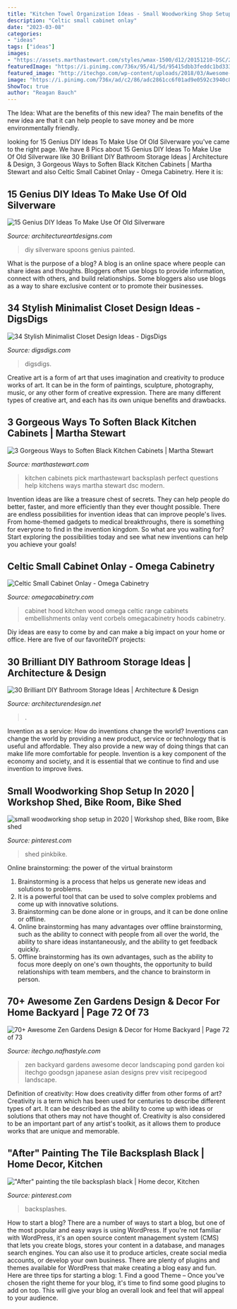 ```yaml
---
title: "Kitchen Towel Organization Ideas - Small Woodworking Shop Setup In 2020"
description: "Celtic small cabinet onlay"
date: "2023-03-08"
categories:
- "ideas"
tags: ["ideas"]
images:
- "https://assets.marthastewart.com/styles/wmax-1500/d12/20151210-DSC/20151210-DSC_0090.jpg?itok=HDOe38Mj"
featuredImage: "https://i.pinimg.com/736x/95/41/5d/95415dbb3feddc1bd333a4ca75e7d984.jpg"
featured_image: "http://itechgo.com/wp-content/uploads/2018/03/Awesome-Zen-Gardens-Design-Decor-for-Home-Backyard-75.jpg"
image: "https://i.pinimg.com/736x/ad/c2/86/adc2861cc6f01ad9e0592c3940c808a7--tile.jpg"
ShowToc: true
author: "Reagan Bauch"
---
```



The Idea: What are the benefits of this new idea?
The main benefits of the new idea are that it can help people to save money and be more environmentally friendly.

	

		
looking for 15 Genius DIY Ideas To Make Use Of Old Silverware you've came to the right page. We have 8 Pics about 15 Genius DIY Ideas To Make Use Of Old Silverware like 30 Brilliant DIY Bathroom Storage Ideas | Architecture &amp; Design, 3 Gorgeous Ways to Soften Black Kitchen Cabinets | Martha Stewart and also Celtic Small Cabinet Onlay - Omega Cabinetry. Here it is:
		
    
## 15 Genius DIY Ideas To Make Use Of Old Silverware

<img loading=lazy src="http://www.architectureartdesigns.com/wp-content/uploads/2018/03/15-Genius-DIY-Ideas-To-Make-Use-Of-Old-Silverware-13.jpg" onerror="this.onerror=null;this.src='https://tse2.mm.bing.net/th?id=OIP.SsWqd3rEcY9fT6p-70-NoAHaLH&amp;pid=15.1';" alt="15 Genius DIY Ideas To Make Use Of Old Silverware">

_Source: architectureartdesigns.com_

>diy silverware spoons genius painted. 

	

What is the purpose of a blog?
A blog is an online space where people can share ideas and thoughts. Bloggers often use blogs to provide information, connect with others, and build relationships. Some bloggers also use blogs as a way to share exclusive content or to promote their businesses.

    
## 34 Stylish Minimalist Closet Design Ideas - DigsDigs

<img loading=lazy src="https://www.digsdigs.com/photos/stylish-minimalist-closet-design-ideas-26-554x831.jpg" onerror="this.onerror=null;this.src='https://tse2.mm.bing.net/th?id=OIP.BkbRjWaaO34jvjW9e3pl2QHaLH&amp;pid=15.1';" alt="34 Stylish Minimalist Closet Design Ideas - DigsDigs">

_Source: digsdigs.com_

>digsdigs. 

	

Creative art is a form of art that uses imagination and creativity to produce works of art. It can be in the form of paintings, sculpture, photography, music, or any other form of creative expression. There are many different types of creative art, and each has its own unique benefits and drawbacks.

    
## 3 Gorgeous Ways To Soften Black Kitchen Cabinets | Martha Stewart

<img loading=lazy src="https://assets.marthastewart.com/styles/wmax-1500/d12/20151210-DSC/20151210-DSC_0090.jpg?itok=HDOe38Mj" onerror="this.onerror=null;this.src='https://tse1.mm.bing.net/th?id=OIP.tzB2Uh-xW3KQLNZNtGrlHgHaKh&amp;pid=15.1';" alt="3 Gorgeous Ways to Soften Black Kitchen Cabinets | Martha Stewart">

_Source: marthastewart.com_

>kitchen cabinets pick marthastewart backsplash perfect questions help kitchens ways martha stewart dsc modern. 

	

Invention ideas are like a treasure chest of secrets. They can help people do better, faster, and more efficiently than they ever thought possible. There are endless possibilities for invention ideas that can improve people's lives. From home-themed gadgets to medical breakthroughs, there is something for everyone to find in the invention kingdom. So what are you waiting for? Start exploring the possibilities today and see what new inventions can help you achieve your goals!

    
## Celtic Small Cabinet Onlay - Omega Cabinetry

<img loading=lazy src="https://www.omegacabinetry.com/-/media/omegacab/products/mouldings_accents/uucelticcorbonlayckocfmcopy.jpg" onerror="this.onerror=null;this.src='https://tse3.mm.bing.net/th?id=OIP.3bFqFg36S1QLeol-ZE_DiQHaLH&amp;pid=15.1';" alt="Celtic Small Cabinet Onlay - Omega Cabinetry">

_Source: omegacabinetry.com_

>cabinet hood kitchen wood omega celtic range cabinets embellishments onlay vent corbels omegacabinetry hoods cabinetry. 

	

Diy ideas are easy to come by and can make a big impact on your home or office. Here are five of our favoriteDIY projects: 

    
## 30 Brilliant DIY Bathroom Storage Ideas | Architecture &amp; Design

<img loading=lazy src="https://cdn.architecturendesign.net/wp-content/uploads/2014/08/diy-bathroom-storage-ideas-7.jpg" onerror="this.onerror=null;this.src='https://tse1.mm.bing.net/th?id=OIP.SWMV8u34vxFvanTNIgEJhQHaNK&amp;pid=15.1';" alt="30 Brilliant DIY Bathroom Storage Ideas | Architecture &amp; Design">

_Source: architecturendesign.net_

>. 

	

Invention as a service: How do inventions change the world?
Inventions can change the world by providing a new product, service or technology that is useful and affordable. They also provide a new way of doing things that can make life more comfortable for people. Invention is a key component of the economy and society, and it is essential that we continue to find and use invention to improve lives.

    
## Small Woodworking Shop Setup In 2020 | Workshop Shed, Bike Room, Bike Shed

<img loading=lazy src="https://i.pinimg.com/736x/95/41/5d/95415dbb3feddc1bd333a4ca75e7d984.jpg" onerror="this.onerror=null;this.src='https://tse3.mm.bing.net/th?id=OIP.TOkUqTkep3akLN7PDpKJzAHaJ4&amp;pid=15.1';" alt="small woodworking shop setup in 2020 | Workshop shed, Bike room, Bike shed">

_Source: pinterest.com_

>shed pinkbike. 

	

Online brainstorming: the power of the virtual brainstorm
1. Brainstorming is a process that helps us generate new ideas and solutions to problems.
2. It is a powerful tool that can be used to solve complex problems and come up with innovative solutions.
3. Brainstorming can be done alone or in groups, and it can be done online or offline.
4. Online brainstorming has many advantages over offline brainstorming, such as the ability to connect with people from all over the world, the ability to share ideas instantaneously, and the ability to get feedback quickly.
5. Offline brainstorming has its own advantages, such as the ability to focus more deeply on one's own thoughts, the opportunity to build relationships with team members, and the chance to brainstorm in person.

    
## 70+ Awesome Zen Gardens Design &amp; Decor For Home Backyard | Page 72 Of 73

<img loading=lazy src="http://itechgo.com/wp-content/uploads/2018/03/Awesome-Zen-Gardens-Design-Decor-for-Home-Backyard-75.jpg" onerror="this.onerror=null;this.src='https://tse2.mm.bing.net/th?id=OIP.mxD5K06E0klQ50oKq67eBwHaLN&amp;pid=15.1';" alt="70+ Awesome Zen Gardens Design &amp; Decor for Home Backyard | Page 72 of 73">

_Source: itechgo.nafhastyle.com_

>zen backyard gardens awesome decor landscaping pond garden koi itechgo goodsgn japanese asian designs prev visit recipegood landscape. 

	

Definition of creativity: How does creativity differ from other forms of art?
Creativity is a term which has been used for centuries to describe different types of art. It can be described as the ability to come up with ideas or solutions that others may not have thought of. Creativity is also considered to be an important part of any artist's toolkit, as it allows them to produce works that are unique and memorable.

    
## &quot;After&quot; Painting The Tile Backsplash Black | Home Decor, Kitchen

<img loading=lazy src="https://i.pinimg.com/736x/ad/c2/86/adc2861cc6f01ad9e0592c3940c808a7--tile.jpg" onerror="this.onerror=null;this.src='https://tse2.mm.bing.net/th?id=OIP.QnL2mYdWMRvuQ7jb--RfIAHaJ3&amp;pid=15.1';" alt="&quot;After&quot; painting the tile backsplash black | Home decor, Kitchen">

_Source: pinterest.com_

>backsplashes. 

	

How to start a blog?
There are a number of ways to start a blog, but one of the most popular and easy ways is using WordPress. If you're not familiar with WordPress, it's an open source content management system (CMS) that lets you create blogs, stores your content in a database, and manages search engines. You can also use it to produce articles, create social media accounts, or develop your own business. There are plenty of plugins and themes available for WordPress that make creating a blog easy and fun. Here are three tips for starting a blog: 1. Find a good Theme – Once you've chosen the right theme for your blog, it's time to find some good plugins to add on top. This will give your blog an overall look and feel that will appeal to your audience. 
